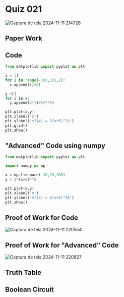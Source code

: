 # Quiz 021

![Captura de tela 2024-11-11 214728](https://github.com/user-attachments/assets/0d8015c0-0cba-4986-9f45-c80977b0db30)


## Paper Work


## Code

```py
from matplotlib import pyplot as plt

x = []
for i in range(-100,101,2):
  x.append(i/10)

y =[]
for i in x:
  y.append(2*(i+5)**2)

plt.plot(x,y)
plt.xlabel('x')
plt.ylabel('$f(x) = 2(x+5)^2$')
plt.grid()
plt.show()
```
## "Advanced" Code using numpy

```py
from matplotlib import pyplot as plt

import numpy as np

x = np.linspace(-10,10,100)
y = 2*(x+5)**2

plt.plot(x,y)
plt.xlabel('x')
plt.ylabel('$f(x) = 2(x+5)^2$')
plt.show()

```

## Proof of Work for Code

![Captura de tela 2024-11-11 220554](https://github.com/user-attachments/assets/91865e9a-649b-4d9c-97ee-72ddf0a0469d)

## Proof of Work for "Advanced" Code

![Captura de tela 2024-11-11 220827](https://github.com/user-attachments/assets/e62cd25b-19e3-410c-add8-811ef00f6456)


## Truth Table


## Boolean Circuit

